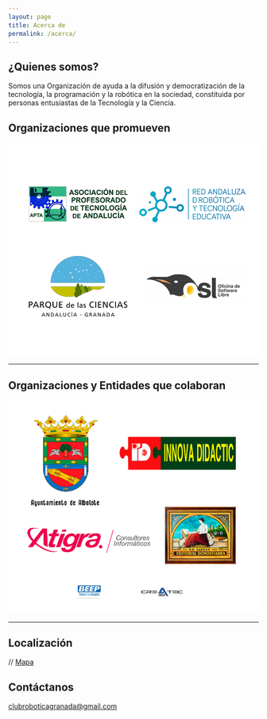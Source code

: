 ```yaml
---
layout: page
title: Acerca de
permalink: /acerca/
---
```


## ¿Quienes somos?
Somos una Organización de ayuda a la difusión y democratización de la tecnología, la programación y la robótica en la sociedad, constituida por personas entusiastas de la Tecnología y la Ciencia.




## Organizaciones que promueven



[<img src="/images/promueven.png" width="800">]()



* * *



## Organizaciones y Entidades que colaboran ##


[<img src="/images/colaboran.png" width="1000">](https://clubroboticagranada.github.io/)



* * *




## Localización
// [Mapa](https://goo.gl/maps/apqiUdvcC9s)



## Contáctanos
[clubroboticagranada@gmail.com](mailto:clubroboticagranada@gmail.com)
